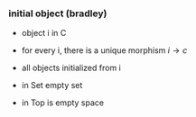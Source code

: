 ### initial object (bradley)
- object i in C
- for every i, there is a unique morphism $i \rightarrow c$ 
- all objects initialized from i

- in Set empty set
- in Top is empty space